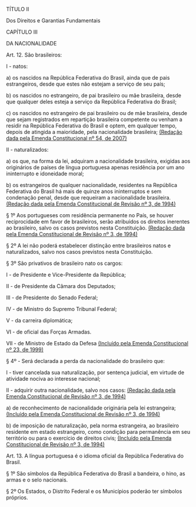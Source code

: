 TÍTULO II

Dos Direitos e Garantias Fundamentais



CAPÍTULO III

DA NACIONALIDADE

Art. 12. São brasileiros: 

I - natos:

a) os nascidos na República Federativa do Brasil, ainda que de pais estrangeiros, desde que estes não estejam a serviço de seu país;

b) os nascidos no estrangeiro, de pai brasileiro ou mãe brasileira, desde que qualquer deles esteja a serviço da República Federativa do Brasil;

c) os nascidos no estrangeiro de pai brasileiro ou de mãe brasileira, desde que sejam registrados em repartição brasileira competente ou venham a residir na República Federativa do Brasil e optem, em qualquer tempo, depois de atingida a maioridade, pela nacionalidade brasileira;        [(Redação dada pela Emenda Constitucional nº 54, de 2007)](http://www.planalto.gov.br/ccivil_03/constituicao/Emendas/Emc/emc54.htm#art1)

II - naturalizados: 

a) os que, na forma da lei, adquiram a nacionalidade brasileira, exigidas aos originários de países de língua portuguesa apenas residência por um ano ininterrupto e idoneidade moral;

b) os estrangeiros de qualquer nacionalidade, residentes na República Federativa do Brasil há mais de quinze anos ininterruptos e sem condenação penal, desde que requeiram a nacionalidade brasileira.       [(Redação dada pela Emenda Constitucional de Revisão nº 3, de 1994)](http://www.planalto.gov.br/ccivil_03/constituicao/Emendas/ECR/ecr3.htm#art12iib)

§ 1º  Aos portugueses com residência permanente no País, se houver reciprocidade em favor de brasileiros, serão atribuídos os direitos inerentes ao brasileiro, salvo os casos previstos nesta Constituição.        [(Redação dada pela Emenda Constitucional de Revisão nº 3, de 1994)](http://www.planalto.gov.br/ccivil_03/constituicao/Emendas/ECR/ecr3.htm#art12§1)

§ 2º A lei não poderá estabelecer distinção entre brasileiros natos e naturalizados, salvo nos casos previstos nesta Constituição.

§ 3º São privativos de brasileiro nato os cargos:

I - de Presidente e Vice-Presidente da República;

II - de Presidente da Câmara dos Deputados;

III - de Presidente do Senado Federal;

IV - de Ministro do Supremo Tribunal Federal;

V - da carreira diplomática;

VI - de oficial das Forças Armadas.

VII - de Ministro de Estado da Defesa         [(Incluído pela Emenda Constitucional nº 23, de 1999)](http://www.planalto.gov.br/ccivil_03/constituicao/Emendas/Emc/emc23.htm#art12§3vii)

§ 4º - Será declarada a perda da nacionalidade do brasileiro que:

I - tiver cancelada sua naturalização, por sentença judicial, em virtude de atividade nociva ao interesse nacional;

II - adquirir outra nacionalidade, salvo nos casos:      [(Redação dada pela Emenda Constitucional de Revisão nº 3, de 1994)](http://www.planalto.gov.br/ccivil_03/constituicao/Emendas/ECR/ecr3.htm#art12§4ii)

a) de reconhecimento de nacionalidade originária pela lei estrangeira;        [(Incluído pela Emenda Constitucional de Revisão nº 3, de 1994)](http://www.planalto.gov.br/ccivil_03/constituicao/Emendas/ECR/ecr3.htm#art12§4ii)

b) de imposição de naturalização, pela norma estrangeira, ao brasileiro residente em estado estrangeiro, como condição para permanência em seu território ou para o exercício de direitos civis;        [(Incluído pela Emenda Constitucional de Revisão nº 3, de 1994)](http://www.planalto.gov.br/ccivil_03/constituicao/Emendas/ECR/ecr3.htm#art12§4ii)

Art. 13. A língua portuguesa é o idioma oficial da República Federativa do Brasil.

§ 1º São símbolos da República Federativa do Brasil a bandeira, o hino, as armas e o selo nacionais.

§ 2º Os Estados, o Distrito Federal e os Municípios poderão ter símbolos próprios.
